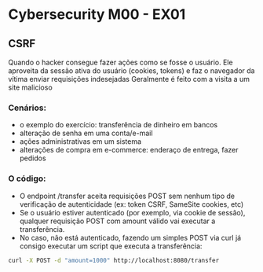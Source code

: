 # Cybersecurity M00 - EX01

## CSRF

Quando o hacker consegue fazer ações como se fosse o usuário. Ele aproveita da sessão ativa do usuário (cookies, tokens) e faz o navegador da vítima enviar requisições indesejadas
Geralmente é feito com a visita a um site malicioso

### Cenários:
- o exemplo do exercício: transferência de dinheiro em bancos
- alteração de senha em uma conta/e-mail
- ações administrativas em um sistema
- alterações de compra em e-commerce: enderaço de entrega, fazer pedidos


### O código:
- O endpoint /transfer aceita requisições POST sem nenhum tipo de verificação de autenticidade (ex: token CSRF, SameSite cookies, etc)
- Se o usuário estiver autenticado (por exemplo, via cookie de sessão), qualquer requisição POST com amount válido vai executar a transferência.
- No caso, não está autenticado, fazendo um simples POST via curl já consigo executar um script que executa a transferência:

```bash
curl -X POST -d "amount=1000" http://localhost:8080/transfer
```

